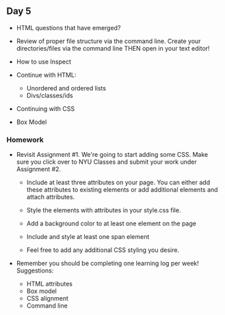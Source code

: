 ## Day 5

* HTML questions that have emerged?

* Review of proper file structure via the command line. Create your directories/files via the command line THEN open in your text editor!

* How to use Inspect

* Continue with HTML:
  * Unordered and ordered lists
  * Divs/classes/ids
  
* Continuing with CSS

* Box Model

### Homework

* Revisit Assignment #1. We're going to start adding some CSS. Make sure you click over to NYU Classes and submit your work under Assignment #2.

  * Include at least three attributes on your page. You can either add these attributes to existing elements or add additional elements and attach attributes.
  
  * Style the elements with attributes in your style.css file.
  
  * Add a background color to at least one element on the page
  
  * Include and style at least one span element
  
  * Feel free to add any additional CSS styling you desire.

* Remember you should be completing one learning log per week! Suggestions:
  * HTML attributes
  * Box model
  * CSS alignment
  * Command line
